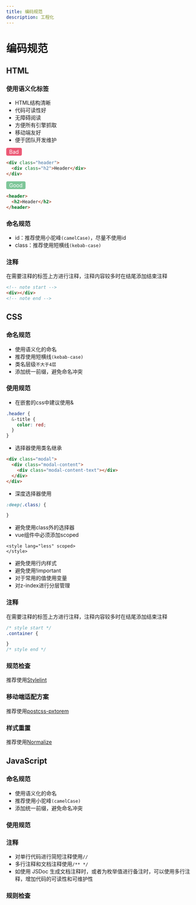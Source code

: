 ```yaml
---
title: 编码规范
description: 工程化
---
```


# 编码规范

## HTML

### 使用语义化标签

* HTML结构清晰
* 代码可读性好
* 无障碍阅读
* 方便所有引擎抓取
* 移动端友好
* 便于团队开发维护

<span style="padding: 2px 8px; background: #EC5975; color: #FFF; border-radius: 4px;">Bad</span>

```html
<div class="header">
  <div class="h2">Header</div>
</div>

```

<span style="padding: 2px 8px; background: #7EC699; color: #FFF; border-radius: 4px;">Good</span>

```html
<header>
  <h2>Header</h2>
</header>
```

### 命名规范

* id：推荐使用小驼峰`(camelCase)`，尽量不使用id
* class：推荐使用短横线`(kebab-case)`

### 注释

在需要注释的标签上方进行注释，注释内容较多时在结尾添加结束注释

```html
<!-- note start -->
<div></div>
<!-- note end -->
```

## CSS

### 命名规范

* 使用语义化的命名
* 推荐使用短横线`(kebab-case)`
* 类名层级`不大于4层`
* 添加统一前缀，避免命名冲突

### 使用规范

* 在嵌套的css中建议使用&

```css
.header {
  &-title {
    color: red;
  }
}
```

* 选择器使用类名继承

```html
<div class="modal">
  <div class="modal-content">
    <div class="modal-content-text"></div>
  </div>
</div>
```

* 深度选择器使用

```css
:deep(.class) {

}
```

* 避免使用class外的选择器
* vue组件中必须添加scoped

```vue
<style lang="less" scoped>
</style>
```

* 避免使用行内样式
* 避免使用!important
* 对于常用的值使用变量
* 对z-index进行分层管理

### 注释

在需要注释的标签上方进行注释，注释内容较多时在结尾添加结束注释

```css
/* style start */
.container {

}
/* style end */
```

### 规范检查

推荐使用[Stylelint](https://stylelint.io/)

### 移动端适配方案

推荐使用[postcss-pxtorem](https://www.npmjs.com/package/postcss-pxtorem)

### 样式重置

推荐使用[Normalize](https://necolas.github.io/normalize.css/)

## JavaScript

### 命名规范

* 使用语义化的命名
* 推荐使用小驼峰`(camelCase)`
* 添加统一前缀，避免命名冲突

### 使用规范

### 注释

* 对单行代码进行简短注释使用`//`
* 多行注释和文档注释使用`/** */`
* 如使用 JSDoc 生成文档注释时，或者为枚举值进行备注时，可以使用多行注释，增加代码的可读性和可维护性

### 规则检查

